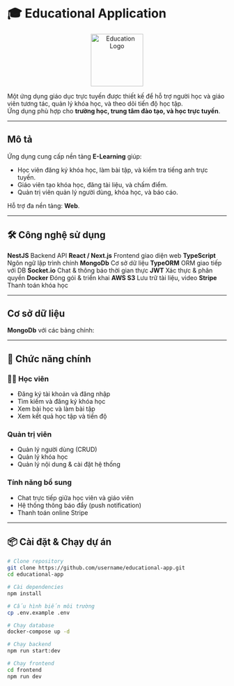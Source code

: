 # 🎓 Educational Application

<p align="center">
  <img src="https://img.icons8.com/color/96/online-education.png" width="120" alt="Education Logo"/>
</p>

Một ứng dụng giáo dục trực tuyến được thiết kế để hỗ trợ người học và giáo viên tương tác, quản lý khóa học, và theo dõi tiến độ học tập.  
Ứng dụng phù hợp cho **trường học, trung tâm đào tạo, và học trực tuyến**.

---

##  Mô tả

Ứng dụng cung cấp nền tảng **E-Learning** giúp:
- Học viên đăng ký khóa học, làm bài tập, và kiểm tra tiếng anh trực tuyến.
- Giáo viên tạo khóa học, đăng tài liệu, và chấm điểm.
- Quản trị viên quản lý người dùng, khóa học, và báo cáo.

Hỗ trợ đa nền tảng: **Web**.

---

## 🛠 Công nghệ sử dụng


 **NestJS**  Backend API 
 **React / Next.js**  Frontend giao diện web 
 **TypeScript**  Ngôn ngữ lập trình chính 
 **MongoDb**  Cơ sở dữ liệu 
 **TypeORM**  ORM giao tiếp với DB 
 **Socket.io**  Chat & thông báo thời gian thực 
 **JWT**  Xác thực & phân quyền 
 **Docker**  Đóng gói & triển khai 
 **AWS S3**  Lưu trữ tài liệu, video 
 **Stripe**  Thanh toán khóa học

---

##  Cơ sở dữ liệu

**MongoDb** với các bảng chính:


---

## 🚀 Chức năng chính

### 👨‍🎓 Học viên
- Đăng ký tài khoản và đăng nhập
- Tìm kiếm và đăng ký khóa học
- Xem bài học và làm bài tập
- Xem kết quả học tập và tiến độ


###  Quản trị viên
- Quản lý người dùng (CRUD)
- Quản lý khóa học
- Quản lý nội dung & cài đặt hệ thống

###  Tính năng bổ sung
- Chat trực tiếp giữa học viên và giáo viên
- Hệ thống thông báo đẩy (push notification)
- Thanh toán online Stripe

---

## 📦 Cài đặt & Chạy dự án

```bash
# Clone repository
git clone https://github.com/username/educational-app.git
cd educational-app

# Cài dependencies
npm install

# Cấu hình biến môi trường
cp .env.example .env

# Chạy database
docker-compose up -d

# Chạy backend
npm run start:dev

# Chạy frontend
cd frontend
npm run dev

